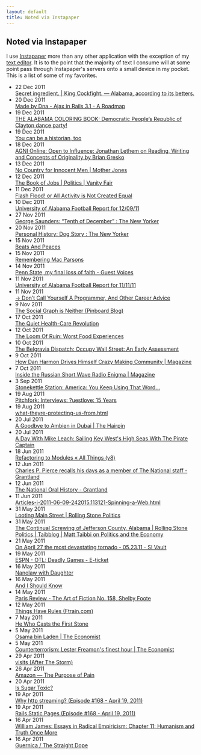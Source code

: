 ```yaml
---
layout: default
title: Noted via Instapaper
---
```


## Noted via Instapaper

I use [Instapaper](http://instapaper.com) more than any other application
with the exception of my [text editor](http://www.vim.org).  It is to the 
point that the majority of text I consume will at some point pass through
Instapaper's servers onto a small device in my pocket.  This is a list of
some of my favorites.

<div id='posts'>
  <ul class='unstyled'>
    <li class='post-link'><span class='label'>22 Dec 2011</span><br /><a href='http://kingcockfight.wordpress.com/2011/12/12/secret-ingredient/'>Secret ingredient. | King Cockfight. — Alabama, according to its betters.</a></li>
    <li class='post-link'><span class='label'>20 Dec 2011</span><br /><a href='http://blog.madebydna.com/all/code/2011/12/05/ajax-in-rails-3.html'>Made by Dna - Ajax in Rails 3.1 - A Roadmap</a></li>
    <li class='post-link'><span class='label'>19 Dec 2011</span><br /><a href='http://kingcockfight.wordpress.com/2011/12/19/the-alabama-coloring-book-democratic-peoples-republic-of-clayton-dance-party/'>THE ALABAMA COLORING BOOK: Democratic People’s Republic of Clayton dance party!</a></li>
    <li class='post-link'><span class='label'>19 Dec 2011</span><br /><a href='http://budiansky.blogspot.com/2011/12/you-can-be-historian-too.html'>You can be a historian, too</a></li>
    <li class='post-link'><span class='label'>18 Dec 2011</span><br /><a href='http://www.bu.edu/agni/interviews/online/2011/gresko.html'>AGNI Online: Open to Influence: Jonathan Lethem on Reading, Writing and Concepts of Originality by Brian Gresko</a></li>
    <li class='post-link'><span class='label'>13 Dec 2011</span><br /><a href='http://m.motherjones.com/politics/2011/12/tim-cole-rick-perry'>No Country for Innocent Men | Mother Jones</a></li>
    <li class='post-link'><span class='label'>12 Dec 2011</span><br /><a href='http://m.vanityfair.com/politics/2012/01/stiglitz-depression-201201.print'>The Book of Jobs | Politics | Vanity Fair</a></li>
    <li class='post-link'><span class='label'>11 Dec 2011</span><br /><a href='http://www.heaviestcorner.org/?p=1633'>Flash Flood! or All Activity is Not Created Equal</a></li>
    <li class='post-link'><span class='label'>10 Dec 2011</span><br /><a href='http://bamareport.blogspot.com/2011/12/university-of-alabama-football-report.html'>University of Alabama Football Report for 12/09/11</a></li>
    <li class='post-link'><span class='label'>27 Nov 2011</span><br /><a href='http://www.newyorker.com/fiction/features/2011/10/31/111031fi_fiction_saunders?mbid=social_retweet'>George Saunders: “Tenth of December” : The New Yorker</a></li>
    <li class='post-link'><span class='label'>20 Nov 2011</span><br /><a href='http://m.newyorker.com/reporting/2011/08/08/110808fa_fact_gopnik?currentPage=all'>Personal History: Dog Story : The New Yorker</a></li>
    <li class='post-link'><span class='label'>15 Nov 2011</span><br /><a href='http://gilesbowkett.blogspot.com/2011/11/beats-and-peaces.html'>Beats And Peaces</a></li>
    <li class='post-link'><span class='label'>15 Nov 2011</span><br /><a href='http://weldbham.com/secondfront/2011/11/15/remembering-mac-parsons/'>Remembering Mac Parsons</a></li>
    <li class='post-link'><span class='label'>14 Nov 2011</span><br /><a href='http://www.washingtonpost.com/blogs/guest-voices/post/penn-state-my-final-loss-of-faith/2011/11/11/gIQAwmiIDN_blog.html'>Penn State, my final loss of faith - Guest Voices</a></li>
    <li class='post-link'><span class='label'>11 Nov 2011</span><br /><a href='http://bamareport.blogspot.com/2011/11/university-of-alabama-football-report_11.html'>University of Alabama Football Report for 11/11/11</a></li>
    <li class='post-link'><span class='label'>11 Nov 2011</span><br /><a href='http://www.kalzumeus.com/2011/10/28/dont-call-yourself-a-programmer/'>→ Don’t Call Yourself A Programmer, And Other Career Advice</a></li>
    <li class='post-link'><span class='label'> 9 Nov 2011</span><br /><a href='http://blog.pinboard.in/2011/11/the_social_graph_is_neither/'>The Social Graph is Neither (Pinboard Blog)</a></li>
    <li class='post-link'><span class='label'>17 Oct 2011</span><br /><a href='http://www.theatlantic.com/magazine/archive/2011/11/the-quiet-health-care-revolution/8667/'>The Quiet Health-Care Revolution</a></li>
    <li class='post-link'><span class='label'>12 Oct 2011</span><br /><a href='http://loomofruin.blogspot.com/2008/06/worst-food-experiences.html'>The Loom Of Ruin: Worst Food Experiences</a></li>
    <li class='post-link'><span class='label'>10 Oct 2011</span><br /><a href='http://www.belgraviadispatch.com/2011/10/occupy_wall_street.html'>The Belgravia Dispatch: Occupy Wall Street: An Early Assessment</a></li>
    <li class='post-link'><span class='label'> 9 Oct 2011</span><br /><a href='http://m.wired.com/magazine/2011/09/mf_harmon/all/1'>How Dan Harmon Drives Himself Crazy Making Community | Magazine</a></li>
    <li class='post-link'><span class='label'> 7 Oct 2011</span><br /><a href='http://www.wired.com/magazine/2011/09/ff_uvb76/all/1'>Inside the Russian Short Wave Radio Enigma | Magazine</a></li>
    <li class='post-link'><span class='label'> 3 Sep 2011</span><br /><a href='http://www.stonekettle.com/2011/03/america-you-keeping-using-that-word.html'>Stonekettle Station: America: You Keep Using That Word…</a></li>
    <li class='post-link'><span class='label'>19 Aug 2011</span><br /><a href='http://pitchfork.com/features/interviews/8031-uestlove-15-years/'>Pitchfork: Interviews: ?uestlove: 15 Years</a></li>
    <li class='post-link'><span class='label'>19 Aug 2011</span><br /><a href='http://dashes.com/anil/2011/08/what-theyre-protecting-us-from.html'>what-theyre-protecting-us-from.html</a></li>
    <li class='post-link'><span class='label'>20 Jul 2011</span><br /><a href='http://thehairpin.com/2011/07/a-goodbye-to-ambien-in-dubai/'>A Goodbye to Ambien in Dubai | The Hairpin</a></li>
    <li class='post-link'><span class='label'>20 Jul 2011</span><br /><a href='http://www.sbnation.com/2011/7/20/2282082/mike-leach-texas-tech-interview'>A Day With Mike Leach: Sailing Key West's High Seas With The Pirate Captain</a></li>
    <li class='post-link'><span class='label'>18 Jun 2011</span><br /><a href='http://www.anthonyeden.com/2011/05/refactoring-to-modules/'>Refactoring to Modules « All Things (v8)</a></li>
    <li class='post-link'><span class='label'>12 Jun 2011</span><br /><a href='http://www.grantland.com/story/_/id/6626434/view/full/my-memories-national'>Charles P. Pierce recalls his days as a member of The National staff - Grantland</a></li>
    <li class='post-link'><span class='label'>12 Jun 2011</span><br /><a href='http://www.grantland.com/story/_/id/6629257/view/full/the-greatest-paper-ever-died'>The National Oral History - Grantland</a></li>
    <li class='post-link'><span class='label'>11 Jun 2011</span><br /><a href='http://www.bwcitypaper.com/Articles-i-2011-06-09-242015.113121-Spinning-a-Web.html'>Articles-i-2011-06-09-242015.113121-Spinning-a-Web.html</a></li>
    <li class='post-link'><span class='label'>31 May 2011</span><br /><a href='http://www.rollingstone.com/politics/news/looting-main-street-20100331?print=true'>Looting Main Street | Rolling Stone Politics</a></li>
    <li class='post-link'><span class='label'>31 May 2011</span><br /><a href='http://www.rollingstone.com/politics/blogs/taibblog/the-continual-screwing-of-jefferson-county-alabama-20110531?stop_mobi=yes'>The Continual Screwing of Jefferson County, Alabama | Rolling Stone Politics | Taibblog | Matt Taibbi on Politics and the Economy</a></li>
    <li class='post-link'><span class='label'>21 May 2011</span><br /><a href='http://cnnsi.printthis.clickability.com/pt/cpt?expire=&title=On+April+27+the+most+devastating+tornado+-+05.23.11+-+SI+Vault&urlID=453034562&action=cpt&partnerID=289881&fb=Y&url=http%3A%2F%2Fsportsillustrated.cnn.com%2Fvault%2Farticle%2Fmagazine%2FMAG1186008%2Findex.htm'>On April 27 the most devastating tornado - 05.23.11 - SI Vault</a></li>
    <li class='post-link'><span class='label'>19 May 2011</span><br /><a href='http://sports.espn.go.com/espn/eticket/story?page=110510/rio'>ESPN - OTL: Deadly Games - E-ticket</a></li>
    <li class='post-link'><span class='label'>16 May 2011</span><br /><a href='http://www.ftrain.com/nanolaw.html'>Nanolaw with Daughter</a></li>
    <li class='post-link'><span class='label'>16 May 2011</span><br /><a href='http://nymag.com/print/?/arts/tv/upfronts/2011/roseanne-barr-2011-5/'>And I Should Know</a></li>
    <li class='post-link'><span class='label'>14 May 2011</span><br /><a href='http://www.theparisreview.org/interviews/931/the-art-of-fiction-no-158-shelby-foote'>Paris Review - The Art of Fiction No. 158, Shelby Foote</a></li>
    <li class='post-link'><span class='label'>12 May 2011</span><br /><a href='http://www.ftrain.com/things-have-rules.html'>Things Have Rules (Ftrain.com)</a></li>
    <li class='post-link'><span class='label'> 7 May 2011</span><br /><a href='http://www.texasobserver.org/dateline/he-who-casts-the-first-stone'>He Who Casts the First Stone</a></li>
    <li class='post-link'><span class='label'> 5 May 2011</span><br /><a href='http://www.economist.com/node/18648254'>Osama bin Laden | The Economist</a></li>
    <li class='post-link'><span class='label'> 5 May 2011</span><br /><a href='http://www.economist.com/blogs/democracyinamerica/2011/05/counterterrorism'>Counterterrorism: Lester Freamon's finest hour | The Economist</a></li>
    <li class='post-link'><span class='label'>29 Apr 2011</span><br /><a href='http://www.economist.com/blogs/democracyinamerica/2011/04/tornadoes_american_south'>visits (After The Storm)</a></li>
    <li class='post-link'><span class='label'>26 Apr 2011</span><br /><a href='http://teddziuba.com/2011/04/amazon-the-purpose-of-pain.html'>Amazon — The Purpose of Pain</a></li>
    <li class='post-link'><span class='label'>20 Apr 2011</span><br /><a href='http://www.nytimes.com/2011/04/17/magazine/mag-17Sugar-t.html?_r=3&pagewanted=all'>Is Sugar Toxic?</a></li>
    <li class='post-link'><span class='label'>19 Apr 2011</span><br /><a href='http://weblog.rubyonrails.org/2011/4/18/why-http-streaming'>Why http streaming? (Episode #168 - April 19, 2011)</a></li>
    <li class='post-link'><span class='label'>19 Apr 2011</span><br /><a href='http://lindsaar.net/rails-static-pages'>Rails Static Pages (Episode #168 - April 19, 2011)</a></li>
    <li class='post-link'><span class='label'>16 Apr 2011</span><br /><a href='http://www.brocku.ca/MeadProject/James/James_1912/James_1912_11.html'>William James: Essays in Radical Empiricism: Chapter 11: Humanism and Truth Once More</a></li>
    <li class='post-link'><span class='label'>16 Apr 2011</span><br /><a href='http://www.guernicamag.com/interviews/2530/simon_4_1_11/'>Guernica / The Straight Dope</a></li>
  </ul>
</div>
